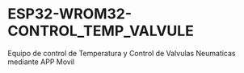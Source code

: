 # ESP32-WROM32-CONTROL_TEMP_VALVULE
Equipo de control de Temperatura y Control de Valvulas Neumaticas mediante APP Movil
